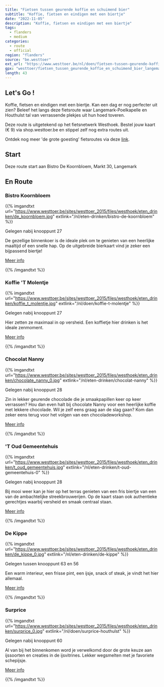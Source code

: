 ```yaml
---
title: "Fietsen tussen geurende koffie en schuimend bier"
subtitle: "Koffie, fietsen en eindigen met een biertje"
date: "2022-11-05"
description: "Koffie, fietsen en eindigen met een biertje" 
tags:
  - flanders
  - medium
categories: 
  - route
  - official
region: "flanders"
source: "be.westtoer"
ext_url: "https://www.westtoer.be/nl/doen/fietsen-tussen-geurende-koffie-en-schuimend-bier"
gpx: "westtoer/fietsen_tussen_geurende_koffie_en_schuimend_bier_langemark-poelkapelle_houthulst.gpx"
length: 43
---
```


## Let's Go !

Koffie, fietsen en eindigen met een biertje. Kan een dag er nog perfecter uit zien? Beleef het langs deze fietsroute waar Langemark-Poelkapelle en Houthulst tal van verrassende plekjes uit hun hoed toveren. 

Deze route is uitgetekend op het fietsnetwerk Westhoek. Bestel jouw kaart (€ 9) via shop.westtoer.be en stippel zelf nog extra routes uit. 

Ontdek nog meer 'de grote goesting' fietsroutes via deze [link](https://www.westtoer.be/nl/grotegoesting/fietsen).

## Start 

Deze route start aan Bistro De Koornbloem, Markt 30, Langemark 

## En Route

### Bistro Koornbloem

{{% imgandtxt url="https://www.westtoer.be/sites/westtoer_2015/files/westhoek/eten_drinken/de_koornbloem.jpg" extlink="/nl/eten-drinken/bistro-de-koornbloem" %}}

Gelegen nabij knooppunt 27

De gezellige binnenkoer is de ideale plek om te genieten van een heerlijke maaltijd of een snelle hap. Op de uitgebreide bierkaart vind je zeker een bijpassend biertje!

[Meer info](https://www.westtoer.be/nl/eten-drinken/bistro-de-koornbloem)

{{% /imgandtxt %}}

### Koffie 'T Molentje

{{% imgandtxt url="https://www.westtoer.be/sites/westtoer_2015/files/westhoek/eten_drinken/koffie_t_molentje.jpg" extlink="/nl/doen/koffie-t-molentje" %}}

Gelegen nabij knooppunt 27

Hier zetten ze maximaal in op versheid. Een koffietje hier drinken is het ideale zenmoment.

[Meer info](https://www.westtoer.be/nl/doen/koffie-t-molentje)

{{% /imgandtxt %}}

### Chocolat Nanny

{{% imgandtxt url="https://www.westtoer.be/sites/westtoer_2015/files/westhoek/eten_drinken/chocolate_nanny_0.jpg" extlink="/nl/eten-drinken/chocolat-nanny" %}}

Gelegen nabij knooppunt 28

Zin in lekker geurende chocolade die je smaakpapillen keer op keer verrassen? Hou dan even halt bij chocolate Nanny voor een heerlijke koffie met lekkere chocolade. Wil je zelf eens graag aan de slag gaan? Kom dan zeker eens terug voor het volgen van een chocoladeworkshop.

[Meer info](https://www.westtoer.be/nl/eten-drinken/chocolat-nanny)

{{% /imgandtxt %}}

### 'T Oud Gemeentehuis

{{% imgandtxt url="https://www.westtoer.be/sites/westtoer_2015/files/westhoek/eten_drinken/t_oud_gemeentehuis.jpg" extlink="/nl/eten-drinken/t-oud-gemeentehuis-0" %}}

Gelegen nabij knooppunt 28

Bij mooi weer kan je hier op het terras genieten van een fris biertje van een van de ambachtelijke streekbrouwerijen. Op de kaart staan ook authentieke gerechtjes waarbij versheid en smaak centraal staan.

[Meer info](https://www.westtoer.be/nl/eten-drinken/t-oud-gemeentehuis-0)

{{% /imgandtxt %}}

### De Kippe

{{% imgandtxt url="https://www.westtoer.be/sites/westtoer_2015/files/westhoek/eten_drinken/de_kippe_0.jpg" extlink="/nl/eten-drinken/de-kippe" %}}

Gelegen tussen knooppunt 63 en 56

Een warm interieur, een frisse pint, een ijsje, snack of steak, je vindt het hier allemaal.

[Meer info](https://www.westtoer.be/nl/eten-drinken/de-kippe)

{{% /imgandtxt %}}

### Surprice

{{% imgandtxt url="https://www.westtoer.be/sites/westtoer_2015/files/westhoek/eten_drinken/surprice_0.jpg" extlink="/nl/doen/surprice-houthulst" %}}

Gelegen nabij knooppunt 60

Al van bij het binnenkomen word je verwelkomd door de grote keuze aan ijssoorten en creaties in de ijsvitrines. Lekker wegsmelten met je favoriete schepijsje.

[Meer info](https://www.westtoer.be/nl/doen/surprice-houthulst)

{{% /imgandtxt %}}
